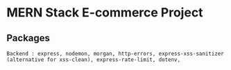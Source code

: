 # MERN Stack E-commerce Project

## Packages 
    Backend : express, nodemon, morgan, http-errors, express-xss-sanitizer (alternative for xss-clean), express-rate-limit, dotenv, 
